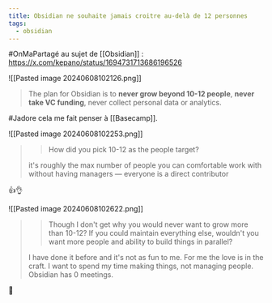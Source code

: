 ```yaml
---
title: Obsidian ne souhaite jamais croitre au-delà de 12 personnes
tags:
  - obsidian
---
```

#OnMaPartagé au sujet de [[Obsidian]] : https://x.com/kepano/status/1694731713686196526

![[Pasted image 20240608102126.png]]

> The plan for Obsidian is to **never grow beyond 10-12 people**, **never take VC funding**, never collect personal data or analytics.

#Jadore cela me fait penser à [[Basecamp]].

![[Pasted image 20240608102253.png]]

>> How did you pick 10-12 as the people target?
>
> it's roughly the max number of people you can comfortable work with without having managers — everyone is a direct contributor

👍️👌

![[Pasted image 20240608102622.png]]

> > Though I don't get why you would never want to grow more than 10-12? If you could maintain everything else, wouldn't you want more people and ability to build things in parallel?
> 
> I have done it before and it's not as fun to me. For me the love is in the craft. I want to spend my time making things, not managing people. Obsidian has 0 meetings.

🙂